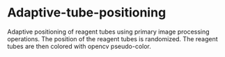 # Adaptive-tube-positioning
Adaptive positioning of reagent tubes using primary image processing operations. The position of the reagent tubes is randomized. The reagent tubes are then colored with opencv pseudo-color.
